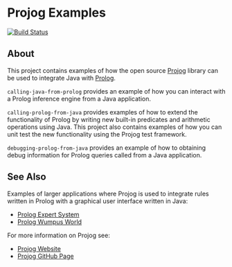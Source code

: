 # Projog Examples
[![Build Status](https://travis-ci.org/s-webber/projog-examples.png?branch=master)](https://travis-ci.org/s-webber/projog-examples)

## About

This project contains examples of how the open source [Projog](http://projog.org "Prolog interpreter for Java") library can be used to integrate Java with [Prolog](https://en.wikipedia.org/wiki/Prolog).

`calling-java-from-prolog` provides an example of how you can interact with a Prolog inference engine from a Java application.

`calling-prolog-from-java` provides examples of how to extend the functionality of Prolog by writing new built-in predicates and arithmetic operations using Java. This project also contains examples of how you can unit test the new functionality using the Projog test framework.

`debugging-prolog-from-java` provides an example of how to obtaining debug information for Prolog queries called from a Java application.

## See Also

Examples of larger applications where Projog is used to integrate rules written in Prolog with a graphical user interface written in Java:

* [Prolog Expert System](https://github.com/s-webber/prolog-expert-system)
* [Prolog Wumpus World](https://github.com/s-webber/prolog-wumpus-world)

For more information on Projog see:

* [Projog Website](http://projog.org)
* [Projog GitHub Page](https://github.com/s-webber/projog)
